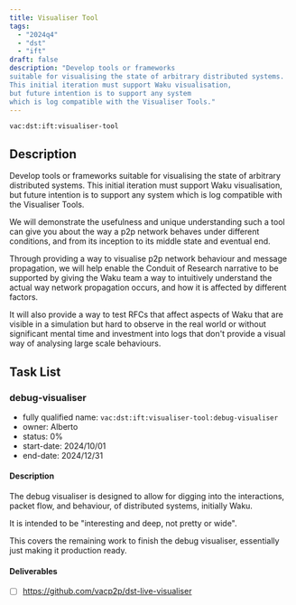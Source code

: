 ```yaml
---
title: Visualiser Tool
tags:
  - "2024q4"
  - "dst"
  - "ift"
draft: false
description: "Develop tools or frameworks
suitable for visualising the state of arbitrary distributed systems.
This initial iteration must support Waku visualisation,
but future intention is to support any system
which is log compatible with the Visualiser Tools."
---
```


`vac:dst:ift:visualiser-tool`

## Description

Develop tools or frameworks
suitable for visualising the state of arbitrary distributed systems.
This initial iteration must support Waku visualisation,
but future intention is to support any system
which is log compatible with the Visualiser Tools.

We will demonstrate the usefulness and unique understanding
such a tool can give you about the way a p2p network behaves
under different conditions, and from its inception to its middle state and eventual end.

Through providing a way to visualise p2p network behaviour and message propagation,
we will help enable the Conduit of Research narrative to be supported
by giving the Waku team a way to intuitively understand
the actual way network propagation occurs,
and how it is affected by different factors.

It will also provide a way to test RFCs
that affect aspects of Waku
that are visible in a simulation
but hard to observe in the real world
or without significant mental time and investment into logs
that don't provide a visual way of analysing large scale behaviours.

## Task List

### debug-visualiser

* fully qualified name: `vac:dst:ift:visualiser-tool:debug-visualiser`
* owner: Alberto
* status: 0%
* start-date: 2024/10/01
* end-date: 2024/12/31

#### Description

The debug visualiser is designed
to allow for digging into the interactions,
packet flow, and behaviour,
of distributed systems, initially Waku.

It is intended to be "interesting and deep, not pretty or wide".

This covers the remaining work to finish the debug visualiser,
essentially just making it production ready.

#### Deliverables
- [ ] https://github.com/vacp2p/dst-live-visualiser

<!--
We're so close to shipping this fully
we decided we'll take it out of this process
and just post about it at the right time.
#### Deliverables
- [ ] https://github.com/vacp2p/10ksim

### live-visualiser
* fully qualified name: `vac:dst:ift:visualiser-tool:live-visualiser`
* owner: Wings
* status: 99%
* start-date: 2024/10/01
* end-date: 2024/12/31

#### Description

The live visualiser is designed
to allow for digging into the interactions,
packet flow, and behaviour,
of distributed systems, initially Waku.

It is intended to be "pretty and wide" and in contrast to the debug visualiser
it runs in realtime along with the network
and shows you the network in a way that is easy to understand and interpret,
especially for those previously not familiar with peer to peer technologies or networks.

#### Deliverables

- [ ] https://github.com/vacp2p/dst-live-visualiser
